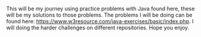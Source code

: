 This will be my journey using practice problems with Java found here, these will be my solutions to those problems.
The problems I will be doing can be found here: https://www.w3resource.com/java-exercises/basic/index.php.
I will doing the harder challenges on different repositories. Hope you enjoy.
